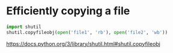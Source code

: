 # Efficiently copying a file

```python
import shutil
shutil.copyfileobj(open('file1', 'rb'), open('file2', 'wb'))
```
https://docs.python.org/3/library/shutil.html#shutil.copyfileobj
